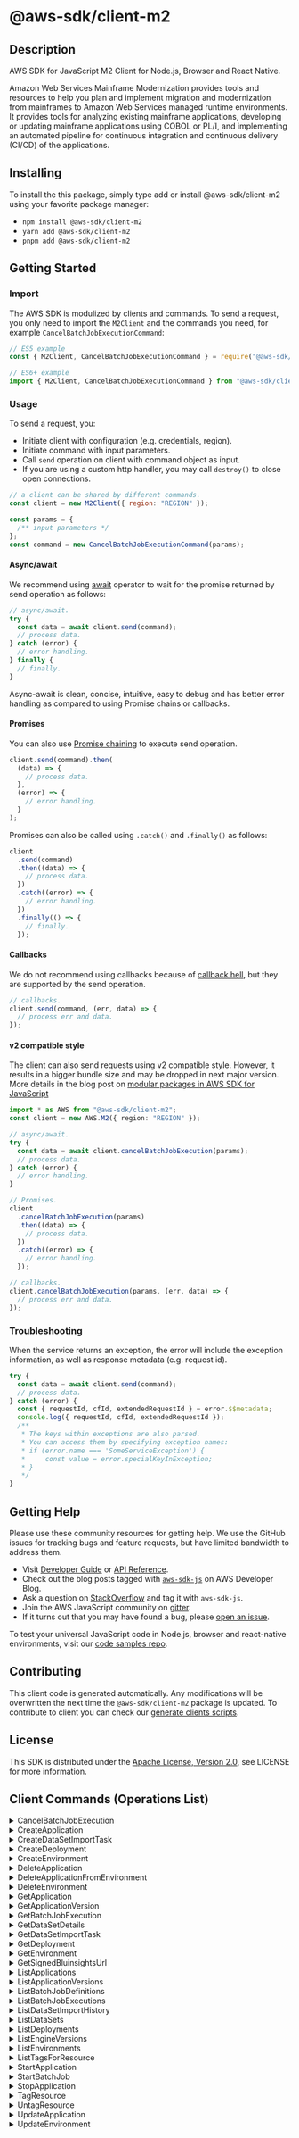 <!-- generated file, do not edit directly -->

# @aws-sdk/client-m2

## Description

AWS SDK for JavaScript M2 Client for Node.js, Browser and React Native.

<p>Amazon Web Services Mainframe Modernization provides tools and resources to help you plan and implement migration and
modernization from mainframes to Amazon Web Services managed runtime environments. It provides tools for
analyzing existing mainframe applications, developing or updating mainframe applications
using COBOL or PL/I, and implementing an automated pipeline for continuous integration and
continuous delivery (CI/CD) of the applications.</p>

## Installing

To install the this package, simply type add or install @aws-sdk/client-m2
using your favorite package manager:

- `npm install @aws-sdk/client-m2`
- `yarn add @aws-sdk/client-m2`
- `pnpm add @aws-sdk/client-m2`

## Getting Started

### Import

The AWS SDK is modulized by clients and commands.
To send a request, you only need to import the `M2Client` and
the commands you need, for example `CancelBatchJobExecutionCommand`:

```js
// ES5 example
const { M2Client, CancelBatchJobExecutionCommand } = require("@aws-sdk/client-m2");
```

```ts
// ES6+ example
import { M2Client, CancelBatchJobExecutionCommand } from "@aws-sdk/client-m2";
```

### Usage

To send a request, you:

- Initiate client with configuration (e.g. credentials, region).
- Initiate command with input parameters.
- Call `send` operation on client with command object as input.
- If you are using a custom http handler, you may call `destroy()` to close open connections.

```js
// a client can be shared by different commands.
const client = new M2Client({ region: "REGION" });

const params = {
  /** input parameters */
};
const command = new CancelBatchJobExecutionCommand(params);
```

#### Async/await

We recommend using [await](https://developer.mozilla.org/en-US/docs/Web/JavaScript/Reference/Operators/await)
operator to wait for the promise returned by send operation as follows:

```js
// async/await.
try {
  const data = await client.send(command);
  // process data.
} catch (error) {
  // error handling.
} finally {
  // finally.
}
```

Async-await is clean, concise, intuitive, easy to debug and has better error handling
as compared to using Promise chains or callbacks.

#### Promises

You can also use [Promise chaining](https://developer.mozilla.org/en-US/docs/Web/JavaScript/Guide/Using_promises#chaining)
to execute send operation.

```js
client.send(command).then(
  (data) => {
    // process data.
  },
  (error) => {
    // error handling.
  }
);
```

Promises can also be called using `.catch()` and `.finally()` as follows:

```js
client
  .send(command)
  .then((data) => {
    // process data.
  })
  .catch((error) => {
    // error handling.
  })
  .finally(() => {
    // finally.
  });
```

#### Callbacks

We do not recommend using callbacks because of [callback hell](http://callbackhell.com/),
but they are supported by the send operation.

```js
// callbacks.
client.send(command, (err, data) => {
  // process err and data.
});
```

#### v2 compatible style

The client can also send requests using v2 compatible style.
However, it results in a bigger bundle size and may be dropped in next major version. More details in the blog post
on [modular packages in AWS SDK for JavaScript](https://aws.amazon.com/blogs/developer/modular-packages-in-aws-sdk-for-javascript/)

```ts
import * as AWS from "@aws-sdk/client-m2";
const client = new AWS.M2({ region: "REGION" });

// async/await.
try {
  const data = await client.cancelBatchJobExecution(params);
  // process data.
} catch (error) {
  // error handling.
}

// Promises.
client
  .cancelBatchJobExecution(params)
  .then((data) => {
    // process data.
  })
  .catch((error) => {
    // error handling.
  });

// callbacks.
client.cancelBatchJobExecution(params, (err, data) => {
  // process err and data.
});
```

### Troubleshooting

When the service returns an exception, the error will include the exception information,
as well as response metadata (e.g. request id).

```js
try {
  const data = await client.send(command);
  // process data.
} catch (error) {
  const { requestId, cfId, extendedRequestId } = error.$$metadata;
  console.log({ requestId, cfId, extendedRequestId });
  /**
   * The keys within exceptions are also parsed.
   * You can access them by specifying exception names:
   * if (error.name === 'SomeServiceException') {
   *     const value = error.specialKeyInException;
   * }
   */
}
```

## Getting Help

Please use these community resources for getting help.
We use the GitHub issues for tracking bugs and feature requests, but have limited bandwidth to address them.

- Visit [Developer Guide](https://docs.aws.amazon.com/sdk-for-javascript/v3/developer-guide/welcome.html)
  or [API Reference](https://docs.aws.amazon.com/AWSJavaScriptSDK/v3/latest/index.html).
- Check out the blog posts tagged with [`aws-sdk-js`](https://aws.amazon.com/blogs/developer/tag/aws-sdk-js/)
  on AWS Developer Blog.
- Ask a question on [StackOverflow](https://stackoverflow.com/questions/tagged/aws-sdk-js) and tag it with `aws-sdk-js`.
- Join the AWS JavaScript community on [gitter](https://gitter.im/aws/aws-sdk-js-v3).
- If it turns out that you may have found a bug, please [open an issue](https://github.com/aws/aws-sdk-js-v3/issues/new/choose).

To test your universal JavaScript code in Node.js, browser and react-native environments,
visit our [code samples repo](https://github.com/aws-samples/aws-sdk-js-tests).

## Contributing

This client code is generated automatically. Any modifications will be overwritten the next time the `@aws-sdk/client-m2` package is updated.
To contribute to client you can check our [generate clients scripts](https://github.com/aws/aws-sdk-js-v3/tree/main/scripts/generate-clients).

## License

This SDK is distributed under the
[Apache License, Version 2.0](http://www.apache.org/licenses/LICENSE-2.0),
see LICENSE for more information.

## Client Commands (Operations List)

<details>
<summary>
CancelBatchJobExecution
</summary>

[Command API Reference](https://docs.aws.amazon.com/AWSJavaScriptSDK/v3/latest/clients/client-m2/classes/cancelbatchjobexecutioncommand.html) / [Input](https://docs.aws.amazon.com/AWSJavaScriptSDK/v3/latest/clients/client-m2/interfaces/cancelbatchjobexecutioncommandinput.html) / [Output](https://docs.aws.amazon.com/AWSJavaScriptSDK/v3/latest/clients/client-m2/interfaces/cancelbatchjobexecutioncommandoutput.html)

</details>
<details>
<summary>
CreateApplication
</summary>

[Command API Reference](https://docs.aws.amazon.com/AWSJavaScriptSDK/v3/latest/clients/client-m2/classes/createapplicationcommand.html) / [Input](https://docs.aws.amazon.com/AWSJavaScriptSDK/v3/latest/clients/client-m2/interfaces/createapplicationcommandinput.html) / [Output](https://docs.aws.amazon.com/AWSJavaScriptSDK/v3/latest/clients/client-m2/interfaces/createapplicationcommandoutput.html)

</details>
<details>
<summary>
CreateDataSetImportTask
</summary>

[Command API Reference](https://docs.aws.amazon.com/AWSJavaScriptSDK/v3/latest/clients/client-m2/classes/createdatasetimporttaskcommand.html) / [Input](https://docs.aws.amazon.com/AWSJavaScriptSDK/v3/latest/clients/client-m2/interfaces/createdatasetimporttaskcommandinput.html) / [Output](https://docs.aws.amazon.com/AWSJavaScriptSDK/v3/latest/clients/client-m2/interfaces/createdatasetimporttaskcommandoutput.html)

</details>
<details>
<summary>
CreateDeployment
</summary>

[Command API Reference](https://docs.aws.amazon.com/AWSJavaScriptSDK/v3/latest/clients/client-m2/classes/createdeploymentcommand.html) / [Input](https://docs.aws.amazon.com/AWSJavaScriptSDK/v3/latest/clients/client-m2/interfaces/createdeploymentcommandinput.html) / [Output](https://docs.aws.amazon.com/AWSJavaScriptSDK/v3/latest/clients/client-m2/interfaces/createdeploymentcommandoutput.html)

</details>
<details>
<summary>
CreateEnvironment
</summary>

[Command API Reference](https://docs.aws.amazon.com/AWSJavaScriptSDK/v3/latest/clients/client-m2/classes/createenvironmentcommand.html) / [Input](https://docs.aws.amazon.com/AWSJavaScriptSDK/v3/latest/clients/client-m2/interfaces/createenvironmentcommandinput.html) / [Output](https://docs.aws.amazon.com/AWSJavaScriptSDK/v3/latest/clients/client-m2/interfaces/createenvironmentcommandoutput.html)

</details>
<details>
<summary>
DeleteApplication
</summary>

[Command API Reference](https://docs.aws.amazon.com/AWSJavaScriptSDK/v3/latest/clients/client-m2/classes/deleteapplicationcommand.html) / [Input](https://docs.aws.amazon.com/AWSJavaScriptSDK/v3/latest/clients/client-m2/interfaces/deleteapplicationcommandinput.html) / [Output](https://docs.aws.amazon.com/AWSJavaScriptSDK/v3/latest/clients/client-m2/interfaces/deleteapplicationcommandoutput.html)

</details>
<details>
<summary>
DeleteApplicationFromEnvironment
</summary>

[Command API Reference](https://docs.aws.amazon.com/AWSJavaScriptSDK/v3/latest/clients/client-m2/classes/deleteapplicationfromenvironmentcommand.html) / [Input](https://docs.aws.amazon.com/AWSJavaScriptSDK/v3/latest/clients/client-m2/interfaces/deleteapplicationfromenvironmentcommandinput.html) / [Output](https://docs.aws.amazon.com/AWSJavaScriptSDK/v3/latest/clients/client-m2/interfaces/deleteapplicationfromenvironmentcommandoutput.html)

</details>
<details>
<summary>
DeleteEnvironment
</summary>

[Command API Reference](https://docs.aws.amazon.com/AWSJavaScriptSDK/v3/latest/clients/client-m2/classes/deleteenvironmentcommand.html) / [Input](https://docs.aws.amazon.com/AWSJavaScriptSDK/v3/latest/clients/client-m2/interfaces/deleteenvironmentcommandinput.html) / [Output](https://docs.aws.amazon.com/AWSJavaScriptSDK/v3/latest/clients/client-m2/interfaces/deleteenvironmentcommandoutput.html)

</details>
<details>
<summary>
GetApplication
</summary>

[Command API Reference](https://docs.aws.amazon.com/AWSJavaScriptSDK/v3/latest/clients/client-m2/classes/getapplicationcommand.html) / [Input](https://docs.aws.amazon.com/AWSJavaScriptSDK/v3/latest/clients/client-m2/interfaces/getapplicationcommandinput.html) / [Output](https://docs.aws.amazon.com/AWSJavaScriptSDK/v3/latest/clients/client-m2/interfaces/getapplicationcommandoutput.html)

</details>
<details>
<summary>
GetApplicationVersion
</summary>

[Command API Reference](https://docs.aws.amazon.com/AWSJavaScriptSDK/v3/latest/clients/client-m2/classes/getapplicationversioncommand.html) / [Input](https://docs.aws.amazon.com/AWSJavaScriptSDK/v3/latest/clients/client-m2/interfaces/getapplicationversioncommandinput.html) / [Output](https://docs.aws.amazon.com/AWSJavaScriptSDK/v3/latest/clients/client-m2/interfaces/getapplicationversioncommandoutput.html)

</details>
<details>
<summary>
GetBatchJobExecution
</summary>

[Command API Reference](https://docs.aws.amazon.com/AWSJavaScriptSDK/v3/latest/clients/client-m2/classes/getbatchjobexecutioncommand.html) / [Input](https://docs.aws.amazon.com/AWSJavaScriptSDK/v3/latest/clients/client-m2/interfaces/getbatchjobexecutioncommandinput.html) / [Output](https://docs.aws.amazon.com/AWSJavaScriptSDK/v3/latest/clients/client-m2/interfaces/getbatchjobexecutioncommandoutput.html)

</details>
<details>
<summary>
GetDataSetDetails
</summary>

[Command API Reference](https://docs.aws.amazon.com/AWSJavaScriptSDK/v3/latest/clients/client-m2/classes/getdatasetdetailscommand.html) / [Input](https://docs.aws.amazon.com/AWSJavaScriptSDK/v3/latest/clients/client-m2/interfaces/getdatasetdetailscommandinput.html) / [Output](https://docs.aws.amazon.com/AWSJavaScriptSDK/v3/latest/clients/client-m2/interfaces/getdatasetdetailscommandoutput.html)

</details>
<details>
<summary>
GetDataSetImportTask
</summary>

[Command API Reference](https://docs.aws.amazon.com/AWSJavaScriptSDK/v3/latest/clients/client-m2/classes/getdatasetimporttaskcommand.html) / [Input](https://docs.aws.amazon.com/AWSJavaScriptSDK/v3/latest/clients/client-m2/interfaces/getdatasetimporttaskcommandinput.html) / [Output](https://docs.aws.amazon.com/AWSJavaScriptSDK/v3/latest/clients/client-m2/interfaces/getdatasetimporttaskcommandoutput.html)

</details>
<details>
<summary>
GetDeployment
</summary>

[Command API Reference](https://docs.aws.amazon.com/AWSJavaScriptSDK/v3/latest/clients/client-m2/classes/getdeploymentcommand.html) / [Input](https://docs.aws.amazon.com/AWSJavaScriptSDK/v3/latest/clients/client-m2/interfaces/getdeploymentcommandinput.html) / [Output](https://docs.aws.amazon.com/AWSJavaScriptSDK/v3/latest/clients/client-m2/interfaces/getdeploymentcommandoutput.html)

</details>
<details>
<summary>
GetEnvironment
</summary>

[Command API Reference](https://docs.aws.amazon.com/AWSJavaScriptSDK/v3/latest/clients/client-m2/classes/getenvironmentcommand.html) / [Input](https://docs.aws.amazon.com/AWSJavaScriptSDK/v3/latest/clients/client-m2/interfaces/getenvironmentcommandinput.html) / [Output](https://docs.aws.amazon.com/AWSJavaScriptSDK/v3/latest/clients/client-m2/interfaces/getenvironmentcommandoutput.html)

</details>
<details>
<summary>
GetSignedBluinsightsUrl
</summary>

[Command API Reference](https://docs.aws.amazon.com/AWSJavaScriptSDK/v3/latest/clients/client-m2/classes/getsignedbluinsightsurlcommand.html) / [Input](https://docs.aws.amazon.com/AWSJavaScriptSDK/v3/latest/clients/client-m2/interfaces/getsignedbluinsightsurlcommandinput.html) / [Output](https://docs.aws.amazon.com/AWSJavaScriptSDK/v3/latest/clients/client-m2/interfaces/getsignedbluinsightsurlcommandoutput.html)

</details>
<details>
<summary>
ListApplications
</summary>

[Command API Reference](https://docs.aws.amazon.com/AWSJavaScriptSDK/v3/latest/clients/client-m2/classes/listapplicationscommand.html) / [Input](https://docs.aws.amazon.com/AWSJavaScriptSDK/v3/latest/clients/client-m2/interfaces/listapplicationscommandinput.html) / [Output](https://docs.aws.amazon.com/AWSJavaScriptSDK/v3/latest/clients/client-m2/interfaces/listapplicationscommandoutput.html)

</details>
<details>
<summary>
ListApplicationVersions
</summary>

[Command API Reference](https://docs.aws.amazon.com/AWSJavaScriptSDK/v3/latest/clients/client-m2/classes/listapplicationversionscommand.html) / [Input](https://docs.aws.amazon.com/AWSJavaScriptSDK/v3/latest/clients/client-m2/interfaces/listapplicationversionscommandinput.html) / [Output](https://docs.aws.amazon.com/AWSJavaScriptSDK/v3/latest/clients/client-m2/interfaces/listapplicationversionscommandoutput.html)

</details>
<details>
<summary>
ListBatchJobDefinitions
</summary>

[Command API Reference](https://docs.aws.amazon.com/AWSJavaScriptSDK/v3/latest/clients/client-m2/classes/listbatchjobdefinitionscommand.html) / [Input](https://docs.aws.amazon.com/AWSJavaScriptSDK/v3/latest/clients/client-m2/interfaces/listbatchjobdefinitionscommandinput.html) / [Output](https://docs.aws.amazon.com/AWSJavaScriptSDK/v3/latest/clients/client-m2/interfaces/listbatchjobdefinitionscommandoutput.html)

</details>
<details>
<summary>
ListBatchJobExecutions
</summary>

[Command API Reference](https://docs.aws.amazon.com/AWSJavaScriptSDK/v3/latest/clients/client-m2/classes/listbatchjobexecutionscommand.html) / [Input](https://docs.aws.amazon.com/AWSJavaScriptSDK/v3/latest/clients/client-m2/interfaces/listbatchjobexecutionscommandinput.html) / [Output](https://docs.aws.amazon.com/AWSJavaScriptSDK/v3/latest/clients/client-m2/interfaces/listbatchjobexecutionscommandoutput.html)

</details>
<details>
<summary>
ListDataSetImportHistory
</summary>

[Command API Reference](https://docs.aws.amazon.com/AWSJavaScriptSDK/v3/latest/clients/client-m2/classes/listdatasetimporthistorycommand.html) / [Input](https://docs.aws.amazon.com/AWSJavaScriptSDK/v3/latest/clients/client-m2/interfaces/listdatasetimporthistorycommandinput.html) / [Output](https://docs.aws.amazon.com/AWSJavaScriptSDK/v3/latest/clients/client-m2/interfaces/listdatasetimporthistorycommandoutput.html)

</details>
<details>
<summary>
ListDataSets
</summary>

[Command API Reference](https://docs.aws.amazon.com/AWSJavaScriptSDK/v3/latest/clients/client-m2/classes/listdatasetscommand.html) / [Input](https://docs.aws.amazon.com/AWSJavaScriptSDK/v3/latest/clients/client-m2/interfaces/listdatasetscommandinput.html) / [Output](https://docs.aws.amazon.com/AWSJavaScriptSDK/v3/latest/clients/client-m2/interfaces/listdatasetscommandoutput.html)

</details>
<details>
<summary>
ListDeployments
</summary>

[Command API Reference](https://docs.aws.amazon.com/AWSJavaScriptSDK/v3/latest/clients/client-m2/classes/listdeploymentscommand.html) / [Input](https://docs.aws.amazon.com/AWSJavaScriptSDK/v3/latest/clients/client-m2/interfaces/listdeploymentscommandinput.html) / [Output](https://docs.aws.amazon.com/AWSJavaScriptSDK/v3/latest/clients/client-m2/interfaces/listdeploymentscommandoutput.html)

</details>
<details>
<summary>
ListEngineVersions
</summary>

[Command API Reference](https://docs.aws.amazon.com/AWSJavaScriptSDK/v3/latest/clients/client-m2/classes/listengineversionscommand.html) / [Input](https://docs.aws.amazon.com/AWSJavaScriptSDK/v3/latest/clients/client-m2/interfaces/listengineversionscommandinput.html) / [Output](https://docs.aws.amazon.com/AWSJavaScriptSDK/v3/latest/clients/client-m2/interfaces/listengineversionscommandoutput.html)

</details>
<details>
<summary>
ListEnvironments
</summary>

[Command API Reference](https://docs.aws.amazon.com/AWSJavaScriptSDK/v3/latest/clients/client-m2/classes/listenvironmentscommand.html) / [Input](https://docs.aws.amazon.com/AWSJavaScriptSDK/v3/latest/clients/client-m2/interfaces/listenvironmentscommandinput.html) / [Output](https://docs.aws.amazon.com/AWSJavaScriptSDK/v3/latest/clients/client-m2/interfaces/listenvironmentscommandoutput.html)

</details>
<details>
<summary>
ListTagsForResource
</summary>

[Command API Reference](https://docs.aws.amazon.com/AWSJavaScriptSDK/v3/latest/clients/client-m2/classes/listtagsforresourcecommand.html) / [Input](https://docs.aws.amazon.com/AWSJavaScriptSDK/v3/latest/clients/client-m2/interfaces/listtagsforresourcecommandinput.html) / [Output](https://docs.aws.amazon.com/AWSJavaScriptSDK/v3/latest/clients/client-m2/interfaces/listtagsforresourcecommandoutput.html)

</details>
<details>
<summary>
StartApplication
</summary>

[Command API Reference](https://docs.aws.amazon.com/AWSJavaScriptSDK/v3/latest/clients/client-m2/classes/startapplicationcommand.html) / [Input](https://docs.aws.amazon.com/AWSJavaScriptSDK/v3/latest/clients/client-m2/interfaces/startapplicationcommandinput.html) / [Output](https://docs.aws.amazon.com/AWSJavaScriptSDK/v3/latest/clients/client-m2/interfaces/startapplicationcommandoutput.html)

</details>
<details>
<summary>
StartBatchJob
</summary>

[Command API Reference](https://docs.aws.amazon.com/AWSJavaScriptSDK/v3/latest/clients/client-m2/classes/startbatchjobcommand.html) / [Input](https://docs.aws.amazon.com/AWSJavaScriptSDK/v3/latest/clients/client-m2/interfaces/startbatchjobcommandinput.html) / [Output](https://docs.aws.amazon.com/AWSJavaScriptSDK/v3/latest/clients/client-m2/interfaces/startbatchjobcommandoutput.html)

</details>
<details>
<summary>
StopApplication
</summary>

[Command API Reference](https://docs.aws.amazon.com/AWSJavaScriptSDK/v3/latest/clients/client-m2/classes/stopapplicationcommand.html) / [Input](https://docs.aws.amazon.com/AWSJavaScriptSDK/v3/latest/clients/client-m2/interfaces/stopapplicationcommandinput.html) / [Output](https://docs.aws.amazon.com/AWSJavaScriptSDK/v3/latest/clients/client-m2/interfaces/stopapplicationcommandoutput.html)

</details>
<details>
<summary>
TagResource
</summary>

[Command API Reference](https://docs.aws.amazon.com/AWSJavaScriptSDK/v3/latest/clients/client-m2/classes/tagresourcecommand.html) / [Input](https://docs.aws.amazon.com/AWSJavaScriptSDK/v3/latest/clients/client-m2/interfaces/tagresourcecommandinput.html) / [Output](https://docs.aws.amazon.com/AWSJavaScriptSDK/v3/latest/clients/client-m2/interfaces/tagresourcecommandoutput.html)

</details>
<details>
<summary>
UntagResource
</summary>

[Command API Reference](https://docs.aws.amazon.com/AWSJavaScriptSDK/v3/latest/clients/client-m2/classes/untagresourcecommand.html) / [Input](https://docs.aws.amazon.com/AWSJavaScriptSDK/v3/latest/clients/client-m2/interfaces/untagresourcecommandinput.html) / [Output](https://docs.aws.amazon.com/AWSJavaScriptSDK/v3/latest/clients/client-m2/interfaces/untagresourcecommandoutput.html)

</details>
<details>
<summary>
UpdateApplication
</summary>

[Command API Reference](https://docs.aws.amazon.com/AWSJavaScriptSDK/v3/latest/clients/client-m2/classes/updateapplicationcommand.html) / [Input](https://docs.aws.amazon.com/AWSJavaScriptSDK/v3/latest/clients/client-m2/interfaces/updateapplicationcommandinput.html) / [Output](https://docs.aws.amazon.com/AWSJavaScriptSDK/v3/latest/clients/client-m2/interfaces/updateapplicationcommandoutput.html)

</details>
<details>
<summary>
UpdateEnvironment
</summary>

[Command API Reference](https://docs.aws.amazon.com/AWSJavaScriptSDK/v3/latest/clients/client-m2/classes/updateenvironmentcommand.html) / [Input](https://docs.aws.amazon.com/AWSJavaScriptSDK/v3/latest/clients/client-m2/interfaces/updateenvironmentcommandinput.html) / [Output](https://docs.aws.amazon.com/AWSJavaScriptSDK/v3/latest/clients/client-m2/interfaces/updateenvironmentcommandoutput.html)

</details>
